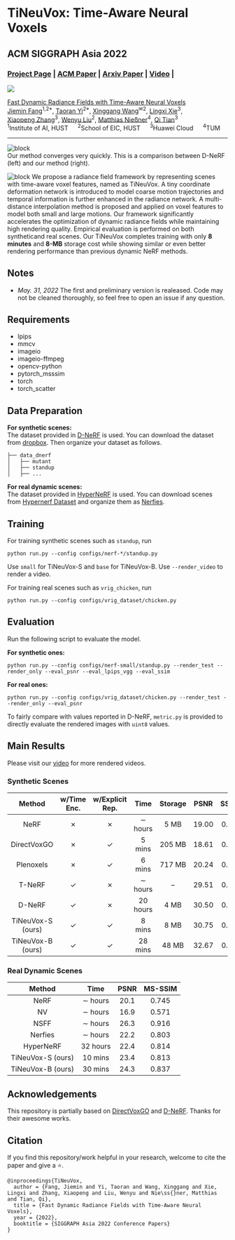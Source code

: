 # TiNeuVox: Time-Aware Neural Voxels
## ACM SIGGRAPH Asia 2022

### [Project Page](https://jaminfong.cn/tineuvox) | [ACM Paper](https://dl.acm.org/doi/10.1145/3550469.3555383) | [Arxiv Paper](https://arxiv.org/abs/2205.15285) | [Video](https://youtu.be/sROLfK_VkCk) |

[![](https://colab.research.google.com/assets/colab-badge.svg)](https://colab.research.google.com/drive/1AOuhlGHPvXS9718nbLc7qOBxDcTMFJCj)

[Fast Dynamic Radiance Fields with Time-Aware Neural Voxels](https://jaminfong.cn/tineuvox)   
[Jiemin Fang](https://jaminfong.cn/)<sup>1,2*</sup>, [Taoran Yi](https://github.com/taoranyi)<sup>2*</sup>, [Xinggang Wang](https://xinggangw.info/)<sup>✉2</sup>, [Lingxi Xie](http://lingxixie.com/)<sup>3</sup>, </br>[Xiaopeng Zhang](https://sites.google.com/site/zxphistory/)<sup>3</sup>, [Wenyu Liu](http://eic.hust.edu.cn/professor/liuwenyu/)<sup>2</sup>, [Matthias Nießner](https://niessnerlab.org/members/matthias_niessner/profile.html)<sup>4</sup>, [Qi Tian](https://scholar.google.com/citations?hl=en&user=61b6eYkAAAAJ)<sup>3</sup>  
<sup>1</sup>Institute of AI, HUST &emsp; <sup>2</sup>School of EIC, HUST &emsp; <sup>3</sup>Huawei Cloud &emsp; <sup>4</sup>TUM

---------------------------------------------------
![block](./imgs/render_demo.gif)   
Our method converges very quickly. This is a comparison between D-NeRF (left) and our method (right). 

![block](./imgs/rep_img.jpg)
We propose a radiance field framework by representing scenes with time-aware voxel features, named as TiNeuVox. A tiny coordinate deformation network is introduced to model coarse motion trajectories and temporal information is further enhanced in the radiance network. A multi-distance interpolation method is proposed and applied on voxel features to model both small and large motions. Our framework significantly accelerates the optimization of dynamic radiance fields while maintaining high rendering quality. Empirical evaluation is performed on both syntheticand real scenes. Our TiNeuVox completes training with only **8 minutes** and **8-MB** storage cost while showing similar or even better rendering performance than previous dynamic NeRF methods.

## Notes
* *May. 31, 2022* The first and preliminary version is realeased. Code may not be cleaned thoroughly, so feel free to open an issue if any question.


## Requirements
* lpips
* mmcv
* imageio
* imageio-ffmpeg
* opencv-python
* pytorch_msssim
* torch
* torch_scatter

## Data Preparation
**For synthetic scenes:**  
The dataset provided in [D-NeRF](https://github.com/albertpumarola/D-NeRF) is used. You can download the dataset from [dropbox](https://www.dropbox.com/s/0bf6fl0ye2vz3vr/data.zip?dl=0). Then organize your dataset as follows.
```
├── data_dnerf 
│   ├── mutant
│   ├── standup 
│   ├── ...
```

**For real dynamic scenes:**  
The dataset provided in [HyperNeRF](https://github.com/google/hypernerf) is used. You can download scenes from [Hypernerf Dataset](https://github.com/google/hypernerf/releases/tag/v0.1) and organize them as [Nerfies](https://github.com/google/nerfies#datasets).



## Training
For training synthetic scenes such as `standup`, run 
``` 
python run.py --config configs/nerf-*/standup.py 
``` 
Use `small` for TiNeuVox-S and `base` for TiNeuVox-B.
Use `--render_video` to render a video.

For training real scenes such as `vrig_chicken`, run 
``` 
python run.py --config configs/vrig_dataset/chicken.py  
``` 

## Evaluation
Run the following script to evaluate the model.  

**For synthetic ones:**  
```
python run.py --config configs/nerf-small/standup.py --render_test --render_only --eval_psnr --eval_lpips_vgg --eval_ssim 
```

**For real ones:**  
```
python run.py --config configs/vrig_dataset/chicken.py --render_test --render_only --eval_psnr
```

To fairly compare with values reported in D-NeRF, `metric.py` is provided to directly evaluate the rendered images with `uint8` values.

## Main Results   
Please visit our [video](https://youtu.be/sROLfK_VkCk) for more rendered videos.

### Synthetic Scenes

| **Method** | **w/Time Enc.**  | **w/Explicit Rep.** |**Time** | **Storage** | **PSNR** | **SSIM** | **LPIPS** |
|:-:|:-:|:-:|:-:|:-:|:-:|:-:|:-:|
| NeRF | ✗ |✗ |∼ hours |5 MB |19.00 |0.87 |0.18
DirectVoxGO | ✗ |✓ |5 mins |205 MB |18.61| 0.85| 0.17
Plenoxels |✗ |✓ |6 mins| 717 MB |20.24 |0.87 |0.16
T-NeRF  |✓ |✗ |∼ hours |– |29.51 |0.95 |0.08
D-NeRF | ✓ |✗ |20 hours |4 MB |30.50 |0.95 |0.07
TiNeuVox-S (ours)| ✓ |✓ |8 mins |8 MB |30.75 |0.96 |0.07
TiNeuVox-B (ours)| ✓ |✓ |28 mins |48 MB |32.67 |0.97 |0.04

### Real Dynamic Scenes
| **Method** | **Time** | **PSNR** | **MS-SSIM** |
|:-:|:-:|:-:|:-:|
NeRF |∼ hours |20.1 |0.745
NV | ∼ hours |16.9 |0.571
NSFF | ∼ hours |26.3 |0.916
Nerfies | ∼ hours |22.2 |0.803
HyperNeRF | 32 hours |22.4 |0.814
TiNeuVox-S (ours) |10 mins |23.4 |0.813
TiNeuVox-B (ours) |30 mins |24.3 |0.837

## Acknowledgements
This repository is partially based on [DirectVoxGO](https://github.com/sunset1995/directvoxgo) and [D-NeRF](https://github.com/albertpumarola/D-NeRF). Thanks for their awesome works.


## Citation
If you find this repository/work helpful in your research, welcome to cite the paper and give a ⭐.
```
@inproceedings{TiNeuVox,
  author = {Fang, Jiemin and Yi, Taoran and Wang, Xinggang and Xie, Lingxi and Zhang, Xiaopeng and Liu, Wenyu and Nie\ss{}ner, Matthias and Tian, Qi},
  title = {Fast Dynamic Radiance Fields with Time-Aware Neural Voxels},
  year = {2022},
  booktitle = {SIGGRAPH Asia 2022 Conference Papers}
}
```
